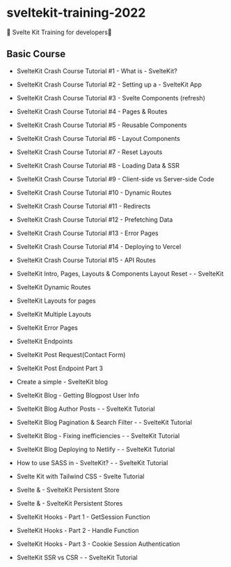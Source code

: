 # sveltekit-training-2022
🍺 Svelte Kit Training for developers🍺

Basic Course 
-------------


- SvelteKit Crash Course Tutorial #1 - What is - SvelteKit?
- SvelteKit Crash Course Tutorial #2 - Setting up a - SvelteKit App
- SvelteKit Crash Course Tutorial #3 - Svelte Components (refresh)
- SvelteKit Crash Course Tutorial #4 - Pages & Routes
- SvelteKit Crash Course Tutorial #5 - Reusable Components
- SvelteKit Crash Course Tutorial #6 - Layout Components
- SvelteKit Crash Course Tutorial #7 - Reset Layouts
- SvelteKit Crash Course Tutorial #8 - Loading Data & SSR
- SvelteKit Crash Course Tutorial #9 - Client-side vs Server-side Code
- SvelteKit Crash Course Tutorial #10 - Dynamic Routes
- SvelteKit Crash Course Tutorial #11 - Redirects
- SvelteKit Crash Course Tutorial #12 - Prefetching Data
- SvelteKit Crash Course Tutorial #13 - Error Pages
- SvelteKit Crash Course Tutorial #14 - Deploying to Vercel
- SvelteKit Crash Course Tutorial #15 - API Routes


- SvelteKit Intro, Pages, Layouts & Components 
Layout Reset - - SvelteKit
- SvelteKit Dynamic Routes 
- SvelteKit Layouts for pages
- SvelteKit Multiple Layouts
- SvelteKit Error Pages
- SvelteKit Endpoints
- SvelteKit Post Request(Contact Form)
- SvelteKit Post Endpoint Part 3 
- Create a simple - SvelteKit blog
- SvelteKit Blog - Getting Blogpost User Info
- SvelteKit Blog Author Posts - - SvelteKit Tutorial
- SvelteKit Blog Pagination & Search Filter - - SvelteKit Tutorial 
- SvelteKit Blog - Fixing inefficiencies - - SvelteKit Tutorial
- SvelteKit Blog Deploying to Netlify - - SvelteKit Tutorial
- How to use SASS in - SvelteKit? - - SvelteKit Tutorial
- Svelte Kit with Tailwind CSS - Svelte Tutorial
- Svelte & - SvelteKit Persistent Store
- Svelte & - SvelteKit Persistent Stores
- SvelteKit Hooks - Part 1 - GetSession Function
- SvelteKit Hooks - Part 2 - Handle Function
- SvelteKit Hooks - Part 3 - Cookie Session Authentication
- SvelteKit SSR vs CSR - - SvelteKit Tutorial
